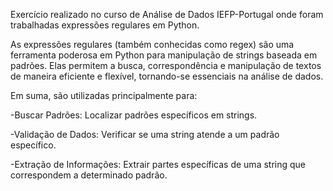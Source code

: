 Exercício realizado no curso de Análise de Dados IEFP-Portugal onde foram trabalhadas expressões regulares em Python.


As expressões regulares (também conhecidas como regex) são uma ferramenta poderosa em Python para manipulação de strings baseada em padrões. 
Elas permitem a busca, correspondência e manipulação de textos de maneira eficiente e flexível, tornando-se essenciais na análise de dados.


Em suma, são utilizadas principalmente para:

-Buscar Padrões: Localizar padrões específicos em strings.

-Validação de Dados: Verificar se uma string atende a um padrão específico.

-Extração de Informações: Extrair partes específicas de uma string que correspondem a determinado padrão.
